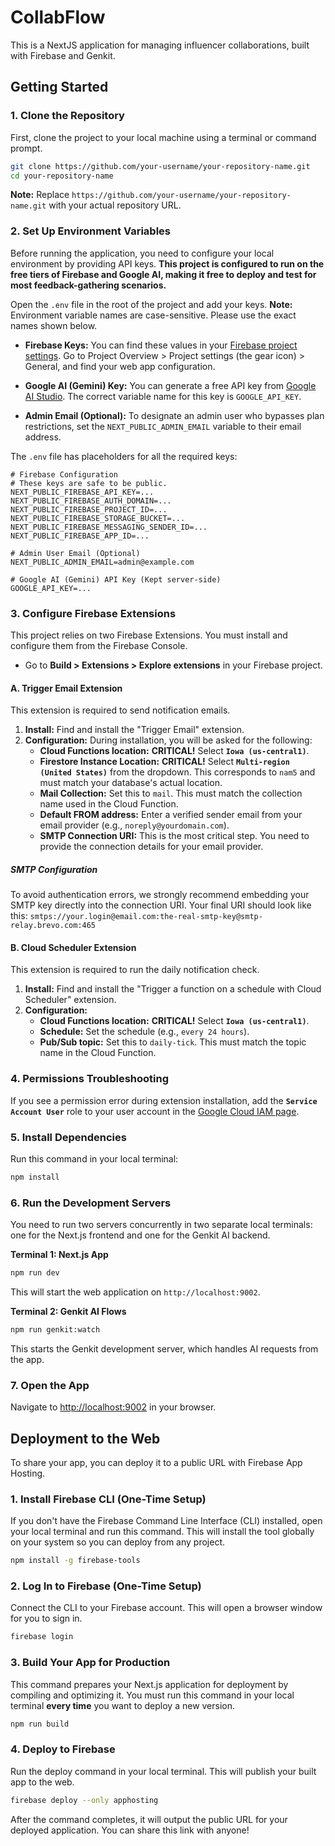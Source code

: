 
# CollabFlow

This is a NextJS application for managing influencer collaborations, built with Firebase and Genkit.

## Getting Started

### 1. Clone the Repository
First, clone the project to your local machine using a terminal or command prompt.
```bash
git clone https://github.com/your-username/your-repository-name.git
cd your-repository-name
```
**Note:** Replace `https://github.com/your-username/your-repository-name.git` with your actual repository URL.

### 2. Set Up Environment Variables

Before running the application, you need to configure your local environment by providing API keys. **This project is configured to run on the free tiers of Firebase and Google AI, making it free to deploy and test for most feedback-gathering scenarios.**

Open the `.env` file in the root of the project and add your keys. **Note:** Environment variable names are case-sensitive. Please use the exact names shown below.

*   **Firebase Keys:** You can find these values in your [Firebase project settings](https://console.firebase.google.com/). Go to Project Overview > Project settings (the gear icon) > General, and find your web app configuration.

*   **Google AI (Gemini) Key:** You can generate a free API key from [Google AI Studio](https://aistudio.google.com/app/apikey). The correct variable name for this key is `GOOGLE_API_KEY`.

*   **Admin Email (Optional):** To designate an admin user who bypasses plan restrictions, set the `NEXT_PUBLIC_ADMIN_EMAIL` variable to their email address.

The `.env` file has placeholders for all the required keys:
```
# Firebase Configuration
# These keys are safe to be public.
NEXT_PUBLIC_FIREBASE_API_KEY=...
NEXT_PUBLIC_FIREBASE_AUTH_DOMAIN=...
NEXT_PUBLIC_FIREBASE_PROJECT_ID=...
NEXT_PUBLIC_FIREBASE_STORAGE_BUCKET=...
NEXT_PUBLIC_FIREBASE_MESSAGING_SENDER_ID=...
NEXT_PUBLIC_FIREBASE_APP_ID=...

# Admin User Email (Optional)
NEXT_PUBLIC_ADMIN_EMAIL=admin@example.com

# Google AI (Gemini) API Key (Kept server-side)
GOOGLE_API_KEY=...
```

### 3. Configure Firebase Extensions

This project relies on two Firebase Extensions. You must install and configure them from the Firebase Console.

*   Go to **Build > Extensions > Explore extensions** in your Firebase project.

#### A. Trigger Email Extension

This extension is required to send notification emails.

1.  **Install:** Find and install the "Trigger Email" extension.
2.  **Configuration:** During installation, you will be asked for the following:
    *   **Cloud Functions location:** **CRITICAL!** Select **`Iowa (us-central1)`**.
    *   **Firestore Instance Location:** **CRITICAL!** Select **`Multi-region (United States)`** from the dropdown. This corresponds to `nam5` and must match your database's actual location.
    *   **Mail Collection:** Set this to `mail`. This must match the collection name used in the Cloud Function.
    *   **Default FROM address:** Enter a verified sender email from your email provider (e.g., `noreply@yourdomain.com`).
    *   **SMTP Connection URI:** This is the most critical step. You need to provide the connection details for your email provider.

##### SMTP Configuration

To avoid authentication errors, we strongly recommend embedding your SMTP key directly into the connection URI.
Your final URI should look like this: `smtps://your.login@email.com:the-real-smtp-key@smtp-relay.brevo.com:465`

#### B. Cloud Scheduler Extension

This extension is required to run the daily notification check.

1.  **Install:** Find and install the "Trigger a function on a schedule with Cloud Scheduler" extension.
2.  **Configuration:**
    *   **Cloud Functions location:** **CRITICAL!** Select **`Iowa (us-central1)`**.
    *   **Schedule:** Set the schedule (e.g., `every 24 hours`).
    *   **Pub/Sub topic:** Set this to `daily-tick`. This must match the topic name in the Cloud Function.

### 4. Permissions Troubleshooting

If you see a permission error during extension installation, add the **`Service Account User`** role to your user account in the [Google Cloud IAM page](https://console.cloud.google.com/iam-admin/iam).

### 5. Install Dependencies
Run this command in your local terminal:
```bash
npm install
```

### 6. Run the Development Servers
You need to run two servers concurrently in two separate local terminals: one for the Next.js frontend and one for the Genkit AI backend.

**Terminal 1: Next.js App**
```bash
npm run dev
```
This will start the web application on `http://localhost:9002`.

**Terminal 2: Genkit AI Flows**
```bash
npm run genkit:watch
```
This starts the Genkit development server, which handles AI requests from the app.

### 7. Open the App
Navigate to [http://localhost:9002](http://localhost:9002) in your browser.

## Deployment to the Web

To share your app, you can deploy it to a public URL with Firebase App Hosting.

### 1. Install Firebase CLI (One-Time Setup)
If you don't have the Firebase Command Line Interface (CLI) installed, open your local terminal and run this command. This will install the tool globally on your system so you can deploy from any project.
```bash
npm install -g firebase-tools
```

### 2. Log In to Firebase (One-Time Setup)
Connect the CLI to your Firebase account. This will open a browser window for you to sign in.
```bash
firebase login
```

### 3. Build Your App for Production
This command prepares your Next.js application for deployment by compiling and optimizing it. You must run this command in your local terminal **every time** you want to deploy a new version.
```bash
npm run build
```

### 4. Deploy to Firebase
Run the deploy command in your local terminal. This will publish your built app to the web.
```bash
firebase deploy --only apphosting
```

After the command completes, it will output the public URL for your deployed application. You can share this link with anyone!
